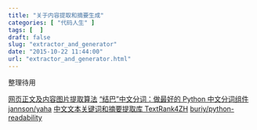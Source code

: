 ```yaml
---
title: "关于内容提取和摘要生成"
categories: [ "代码人生" ]
tags: [  ]
draft: false
slug: "extractor_and_generator"
date: "2015-10-22 11:44:00"
url: "extractor_and_generator.html"
---
```


整理待用


<!--more-->


[网页正文及内容图片提取算法][1]
[“结巴”中文分词：做最好的 Python 中文分词组件][2]
[jannson/yaha][3]
[中文文本关键词和摘要提取库 TextRank4ZH][4]
[buriy/python-readability][5]


  [1]: https://www.v2ex.com/t/217978
  [2]: https://pypi.python.org/pypi/jieba/
  [3]: https://github.com/jannson/yaha
  [4]: http://www.oschina.net/p/textrank4zh
  [5]: https://github.com/buriy/python-readability
